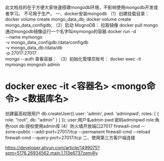 此文档目的在于方便大家快速搭建mongodb环境，不影响使用mongodb开发或者学习。
不可用于生产。
一、docker安装mongodb
（1）创建挂载目录：
docker volume create mongo_data_db;
docker volume create mongo_data_configdb;
（2）启动 MognoDB：
拉取镜像
docker pull mongo
通过mongodb镜像运行一个名字叫mymongo的容器
docker run -d \
--name mymongo \
-v mongo_data_configdb:/data/configdb \
-v mongo_data_db:/data/db \
-p 27017:27017 \
mongo --auth
查看容器：
（3）初始化管理员账号：
docker exec -it mymongo mongosh admin    
# docker exec -it <容器名> <mongo命令> <数据库名>
创建最高权限用户
db.createUser({ user: 'admin', pwd: 'adminpwd', roles: [ { role: "root", db: "admin" } ] });
user:用户名admin
pwd:密码adminpwd
role:角色root
db:授权使用admin库
(4）防火墙开放端口27017
firewall-cmd --zone=public --add-port=27017/tcp --permanent
firewall-cmd --reload
firewall-cmd --query-port=27017/tcp
二、使用第三方客户端连接

https://developer.aliyun.com/article/1499075?spm=5176.26934562.main.1.113e6737zem4ly